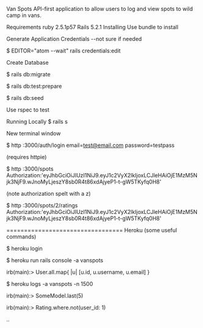 Van Spots
API-first application to allow users to log and view spots to wild camp in vans.

Requirements
ruby 2.5.1p57
Rails 5.2.1
Installing
Use bundle to install

Generate Application Credentials --not sure if needed

$ EDITOR="atom --wait" rails credentials:edit

Create Database

$ rails db:migrate

$ rails db:test:prepare

$ rails db:seed

Use rspec to test

Running Locally
$ rails s

New terminal window

$ http :3000/auth/login email=test@email.com password=testpass

(requires httpie)

$ http :3000/spots Authorization:'eyJhbGciOiJIUzI1NiJ9.eyJ1c2VyX2lkIjoxLCJleHAiOjE1MzM5Njk3NjF9.wJnoMyLjeszY8sb0R4t86xdAjyeP1-t-gW5TKyfq0H8'

(note authorization spelt with a z)

$ http :3000/spots/2/ratings Authorization:'eyJhbGciOiJIUzI1NiJ9.eyJ1c2VyX2lkIjoxLCJleHAiOjE1MzM5Njk3NjF9.wJnoMyLjeszY8sb0R4t86xdAjyeP1-t-gW5TKyfq0H8'

=================================
Heroku (some useful commands)

$ heroku login

$ heroku run rails console -a vanspots

irb(main):> User.all.map{ |u| [u.id, u.username, u.email] }

$ heroku logs -a vanspots -n 1500

irb(main):> SomeModel.last(5)

irb(main):> Rating.where.not(user_id: 1)

..
